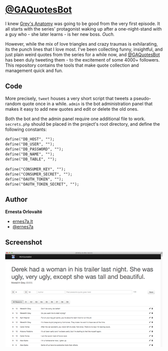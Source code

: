 # [@GAQuotesBot](http://twitter.com/GAQuotesBot)

I knew [Grey's Anatomy](http://en.wikipedia.org/wiki/Grey's_Anatomy) was going to be good from the very first episode. It all starts with the series' protagonist waking up after a one-night-stand with a guy who - she later learns - is her new boss. _Ouch._

However, while the mix of love triangles and crazy traumas is exhilarating, its the punch lines that I love most. I've been collecting funny, insightful, and just plain weird quotes from the series for a while now, and [@GAQuotesBot](http://twitter.com/GAQuotesBot) has been duly tweeting them - to the excitement of some 4000+ followers. This repository contains the tools that make quote collection and management quick and fun.

## Code
More precisely, `tweet` houses a very short script that tweets a pseudo-random quote once in a while. `admin` is the bot administration panel that makes it easy to add new quotes and edit or delete the old ones.

Both the bot and the admin panel require one additional file to work. `secrets.php` should be placed in the project's root directory, and define the following constants:

	define("DB_HOST", "");
	define("DB_USER", "");
	define("DB_PASSWORD", "");
	define("DB_NAME", "");
	define("DB_TABLE", "");
	
	define("CONSUMER_KEY", "");
	define("CONSUMER_SECRET", "");
	define("OAUTH_TOKEN", "");
	define("OAUTH_TOKEN_SECRET", "");

## Author
**Ernesta Orlovaitė**

+ [ernes7a.lt](http://ernes7a.lt)
+ [@ernes7a](http://twitter.com/ernes7a)

## Screenshot
 ![@GAQuotesBot](http://github.com/ernesta/GAQuotes/raw/master/screen.png)